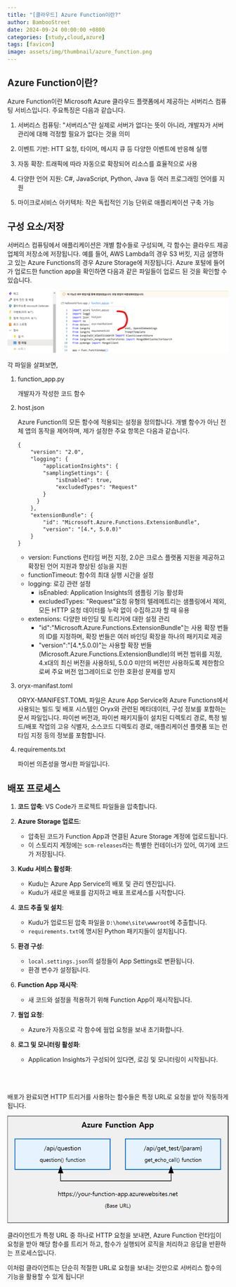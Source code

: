 ```yaml
---
title: "[클라우드] Azure Function이란?"
author: BambooStreet
date: 2024-09-24 00:00:00 +0800
categories: [study,cloud,azure]
tags: [favicon]
image: assets/img/thumbnail/azure_function.png
---
```



## Azure Function이란?

Azure Function이란 Microsoft Azure 클라우드 플랫폼에서 제공하는 서버리스 컴퓨팅 서비스입니다.
주요특징은 다음과 같습니다.

1. 서버리스 컴퓨팅: "서버리스"란 실제로 서버가 없다는 뜻이 아니라, 개발자가 서버 관리에 대해 걱정할 필요가 없다는 것을 의미

2. 이벤트 기반: HTT 요청, 타이머, 메시지 큐 등 다양한 이벤트에 반응해 실행

3. 자동 확장: 트래픽에 따라 자동으로 확장되어 리소스를 효율적으로 사용

4. 다양한 언어 지원: C#, JavaScript, Python, Java 등 여러 프로그래밍 언어를 지원

5. 마이크로서비스 아키텍처: 작은 독립적인 기능 단위로 애플리케이션 구축 가능



## 구성 요소/저장

서버리스 컴퓨팅에서 애플리케이션은 개별 함수들로 구성되며, 각 함수는 클라우드 제공업체의 저장소에 저장됩니다. 예를 들어, AWS Lambda의 경우 S3 버킷, 지금 설명하고 있는 Azure Functions의 경우 Azure Storage에 저장됩니다. Azure 포털에 들어가 업로드한 function app을 확인하면 다음과 같은 파일들이 업로드 된 것을 확인할 수 있습니다.

![img](assets/img/posts/20240924/app_files.png)


각 파일을 살펴보면,

1. function_app.py 
   
   개발자가 작성한 코드 함수

2. host.json 


    Azure Function의 모든 함수에 적용되는 설정을 정의합니다. 개별 함수가 아닌 전체 앱의 동작을 제어하며, 제가 설정한 주요 항목은 다음과 같습니다.
    ```
    {
        "version": "2.0",
        "logging": {
            "applicationInsights": {
            "samplingSettings": {
                "isEnabled": true,
                "excludedTypes": "Request"
            }
          }
        },
        "extensionBundle": {
            "id": "Microsoft.Azure.Functions.ExtensionBundle",
            "version": "[4.*, 5.0.0)"
        }
    }
    ```
    * version: Functions 런타임 버전 지정, 2.0은 크로스 플랫폼 지원을 제공하고 확장된 언어 지원과 향상된 성능을 지원
    * functionTimeout: 함수의 최대 실행 시간을 설정
    * logging: 로깅 관련 설정
      * isEnabled: Application Insights의 샘플링 기능 활성화
      * excludedTypes: "Request"요청 유형의 텔레메트리는 샘플링에서 제외, 모든 HTTP 요청 데이터를 누락 없이 수집하고자 할 때 유용
    * extensions: 다양한 바인딩 및 트리거에 대한 설정 관리
      * "id":"Microsoft.Azure.Functions.ExtensionBundle"는 사용 확장 번들의 ID를 지정하며, 확장 번들은 여러 바인딩 확장을 하나의 패키지로 제공
      * "version":"[4.*,5.0.0)"는 사용할 확장 번들(Microsoft.Azure.Functions.ExtensionBundle)의 버전 범위를 지정, 4.x대의 최신 버전을 사용하되, 5.0.0 미만의 버전만 사용하도록 제한함으로써 주요 버전 업그레이드로 인한 호환성 문제를 방지

3. oryx-manifast.toml
   
   
   ORYX-MANIFEST.TOML 파일은 Azure App Service와 Azure Functions에서 사용되는 빌드 및 배포 시스템인 Oryx와 관련된 메타데이터, 구성 정보를 포함하는 문서 파일입니다.
   파이썬 버전과, 파이썬 패키지들이 설치된 디렉토리 경로, 특정 빌드/배포 작업의 고유 식별자, 소스코드 디렉토리 경로, 애플리케이션 플랫폼 또는 런타임 지정 등의 정보를 포함합니다.

4. requirements.txt


   파이썬 의존성을 명시한 파일입니다.


## 배포 프로세스

1. **코드 압축**: VS Code가 프로젝트 파일들을 압축합니다.
   
2. **Azure Storage 업로드**: 
   - 압축된 코드가 Function App과 연결된 Azure Storage 계정에 업로드됩니다.
   - 이 스토리지 계정에는 `scm-releases`라는 특별한 컨테이너가 있어, 여기에 코드가 저장됩니다.

3. **Kudu 서비스 활성화**:
   - Kudu는 Azure App Service의 배포 및 관리 엔진입니다.
   - Kudu가 새로운 배포를 감지하고 배포 프로세스를 시작합니다.

4. **코드 추출 및 설치**:
   - Kudu가 업로드된 압축 파일을 `D:\home\site\wwwroot`에 추출합니다.
   - `requirements.txt`에 명시된 Python 패키지들이 설치됩니다.

5. **환경 구성**:
   - `local.settings.json`의 설정들이 App Settings로 변환됩니다.
   - 환경 변수가 설정됩니다.

6. **Function App 재시작**:
   - 새 코드와 설정을 적용하기 위해 Function App이 재시작됩니다.

7. **웜업 요청**:
   - Azure가 자동으로 각 함수에 웜업 요청을 보내 초기화합니다.

8. **로그 및 모니터링 활성화**:
   - Application Insights가 구성되어 있다면, 로깅 및 모니터링이 시작됩니다.

<br>
<br>
<br>
배포가 완료되면 HTTP 트리거를 사용하는 함수들은 특정 URL로 요청을 받아 작동하게 됩니다. 


![img](assets/img/posts/20240924/azure-function-url-diagram.png)

클라이언트가 특정 URL 중 하나로 HTTP 요청을 보내면, Azure Function 런타임이 요청을 받아 해당 함수를 트리거 하고, 함수가 실행되어 로직을 처리하고 응답을 반환하는 프로세스입니다.


이처럼 클라이언트는 단순히 적절한 URL로 요청을 보내는 것만으로 서버리스 함수의 기능을 활용할 수 있게 됩니다!